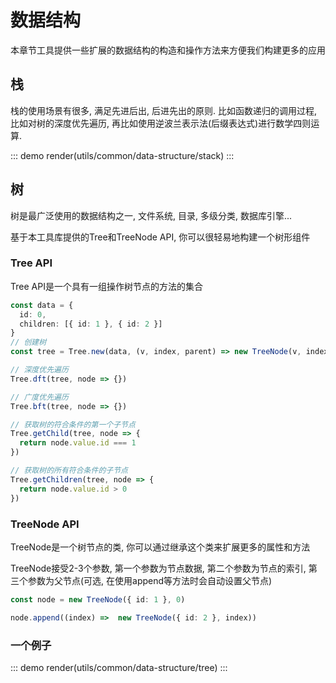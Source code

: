 # 数据结构

本章节工具提供一些扩展的数据结构的构造和操作方法来方便我们构建更多的应用

## 栈

栈的使用场景有很多, 满足先进后出, 后进先出的原则. 比如函数递归的调用过程, 比如对树的深度优先遍历, 再比如使用逆波兰表示法(后缀表达式)进行数学四则运算.

::: demo
render(utils/common/data-structure/stack)
:::

## 树

树是最广泛使用的数据结构之一, 文件系统, 目录, 多级分类, 数据库引擎...

基于本工具库提供的Tree和TreeNode API, 你可以很轻易地构建一个树形组件

### Tree API

Tree API是一个具有一组操作树节点的方法的集合

```ts
const data = {
  id: 0,
  children: [{ id: 1 }, { id: 2 }]
}
// 创建树
const tree = Tree.new(data, (v, index, parent) => new TreeNode(v, index, parent))

// 深度优先遍历
Tree.dft(tree, node => {})

// 广度优先遍历
Tree.bft(tree, node => {})

// 获取树的符合条件的第一个子节点
Tree.getChild(tree, node => {
  return node.value.id === 1
})

// 获取树的所有符合条件的子节点
Tree.getChildren(tree, node => {
  return node.value.id > 0
})
```

### TreeNode API
TreeNode是一个树节点的类, 你可以通过继承这个类来扩展更多的属性和方法

TreeNode接受2-3个参数, 第一个参数为节点数据, 第二个参数为节点的索引, 第三个参数为父节点(可选, 在使用append等方法时会自动设置父节点)

```ts
const node = new TreeNode({ id: 1 }, 0)

node.append((index) =>  new TreeNode({ id: 2 }, index))
```

### 一个例子

::: demo
render(utils/common/data-structure/tree)
:::
